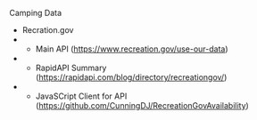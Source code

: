 Camping Data

 - Recration.gov
 - - Main API (https://www.recreation.gov/use-our-data)
 - - RapidAPI Summary (https://rapidapi.com/blog/directory/recreationgov/)
 - - JavaSCript Client for API (https://github.com/CunningDJ/RecreationGovAvailability)
